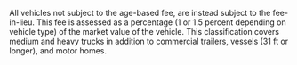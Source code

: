 All vehicles not subject to the age-based fee, are instead subject to the fee-in-lieu. This fee is assessed as a percentage (1 or 1.5 percent depending on vehicle type) of the market value of the vehicle. This classification covers medium and heavy trucks in addition to commercial trailers, vessels (31 ft or longer), and motor homes.
